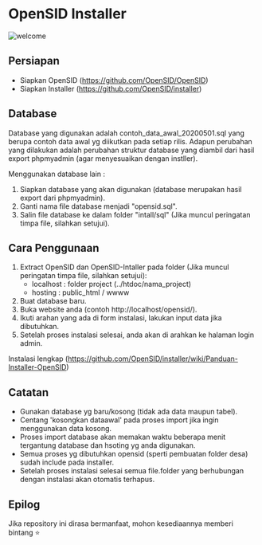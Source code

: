 # OpenSID Installer

![welcome](https://user-images.githubusercontent.com/57283157/80909272-26244500-8d51-11ea-9f77-018ade7b2ab3.png)

## Persiapan
- Siapkan OpenSID (https://github.com/OpenSID/OpenSID)
- Siapkan Installer (https://github.com/OpenSID/installer)

## Database
Database yang digunakan adalah contoh_data_awal_20200501.sql yang berupa contoh data awal yg diikutkan pada setiap rilis. Adapun perubahan yang dilakukan adalah perubahan struktur database yang diambil dari hasil export phpmyadmin (agar menyesuaikan dengan instller).

Menggunakan database lain :
1. Siapkan database yang akan digunakan (database merupakan hasil export dari phpmyadmin).
2. Ganti nama file database menjadi "opensid.sql".
3. Salin file database ke dalam folder "intall/sql" (Jika muncul peringatan timpa file, silahkan setujui).

## Cara Penggunaan
1. Extract OpenSID dan OpenSID-Intaller pada folder (Jika muncul peringatan timpa file, silahkan setujui):
   - localhost : folder project (../htdoc/nama_project)
   - hosting : public_html / wwww
2. Buat database baru.
3. Buka website anda (contoh http://localhost/opensid/).
4. Ikuti arahan yang ada di form instalasi, lakukan input data jika dibutuhkan.
5. Setelah proses instalasi selesai, anda akan di arahkan ke halaman login admin.

Instalasi lengkap (https://github.com/OpenSID/installer/wiki/Panduan-Installer-OpenSID) 

## Catatan
- Gunakan database yg baru/kosong (tidak ada data maupun tabel).
- Centang 'kosongkan dataawal' pada proses import jika ingin menggunakan data kosong.
- Proses import database akan memakan waktu beberapa menit tergantung database dan hsoting yg anda digunakan.
- Semua proses yg dibutuhkan opensid (sperti pembuatan folder desa) sudah include pada installer.
- Setelah proses instalasi selesai semua file.folder yang berhubungan dengan instalasi akan otomatis terhapus.

## Epilog
Jika repository ini dirasa bermanfaat, mohon kesediaannya memberi bintang ⭐
